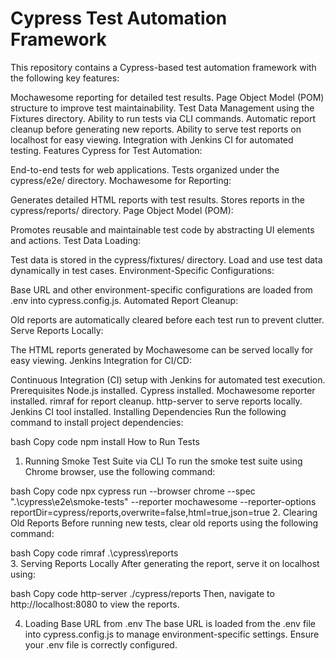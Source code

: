 # Cypress Test Automation Framework

This repository contains a Cypress-based test automation framework with the following key features:

Mochawesome reporting for detailed test results.
Page Object Model (POM) structure to improve test maintainability.
Test Data Management using the Fixtures directory.
Ability to run tests via CLI commands.
Automatic report cleanup before generating new reports.
Ability to serve test reports on localhost for easy viewing.
Integration with Jenkins CI for automated testing.
Features
Cypress for Test Automation:

End-to-end tests for web applications.
Tests organized under the cypress/e2e/ directory.
Mochawesome for Reporting:

Generates detailed HTML reports with test results.
Stores reports in the cypress/reports/ directory.
Page Object Model (POM):

Promotes reusable and maintainable test code by abstracting UI elements and actions.
Test Data Loading:

Test data is stored in the cypress/fixtures/ directory.
Load and use test data dynamically in test cases.
Environment-Specific Configurations:

Base URL and other environment-specific configurations are loaded from .env into cypress.config.js.
Automated Report Cleanup:

Old reports are automatically cleared before each test run to prevent clutter.
Serve Reports Locally:

The HTML reports generated by Mochawesome can be served locally for easy viewing.
Jenkins Integration for CI/CD:

Continuous Integration (CI) setup with Jenkins for automated test execution.
Prerequisites
Node.js installed.
Cypress installed.
Mochawesome reporter installed.
rimraf for report cleanup.
http-server to serve reports locally.
Jenkins CI tool installed.
Installing Dependencies
Run the following command to install project dependencies:

bash
Copy code
npm install
How to Run Tests
1. Running Smoke Test Suite via CLI
To run the smoke test suite using Chrome browser, use the following command:

bash
Copy code
npx cypress run --browser chrome --spec ".\cypress\e2e\smoke-tests\" --reporter mochawesome --reporter-options reportDir=cypress/reports,overwrite=false,html=true,json=true
2. Clearing Old Reports
Before running new tests, clear old reports using the following command:

bash
Copy code
rimraf .\cypress\reports\
3. Serving Reports Locally
After generating the report, serve it on localhost using:

bash
Copy code
http-server ./cypress/reports
Then, navigate to http://localhost:8080 to view the reports.

4. Loading Base URL from .env
The base URL is loaded from the .env file into cypress.config.js to manage environment-specific settings. Ensure your .env file is correctly configured.




